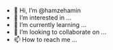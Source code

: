 - 👋 Hi, I’m @hamzehamin
- 👀 I’m interested in ...
- 🌱 I’m currently learning ...
- 💞️ I’m looking to collaborate on ...
- 📫 How to reach me ...

<!---
hamzehamin/hamzehamin is a ✨ special ✨ repository because its `README.md` (this file) appears on your GitHub profile.
You can click the Preview link to take a look at your changes.
--->
